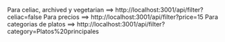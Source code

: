 Para celiac, archived y vegetarian ==> http://localhost:3001/api/filter?celiac=false
Para precios ==> http://localhost:3001/api/filter?price=15
Para categorias de platos ==> http://localhost:3001/api/filter?category=Platos%20principales
